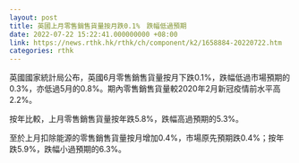```yaml
---
layout: post
title: 英國上月零售銷售貨量按月跌0.1%　跌幅低過預期
date: 2022-07-22 15:22:41.000000000 +08:00
link: https://news.rthk.hk/rthk/ch/component/k2/1658884-20220722.htm
categories: rthk
---
```


英國國家統計局公布，英國6月零售銷售貨量按月下跌0.1%，跌幅低過市場預期的0.3%，亦低過5月的0.8%。期內零售銷售貨量較2020年2月新冠疫情前水平高2.2%。

按年比較，上月零售銷售貨量按年跌5.8%，跌幅高過預期的5.3%。

至於上月扣除能源的零售銷售貨量按月增加0.4%，市場原先預期跌0.4%；按年跌5.9%，跌幅小過預期的6.3%。
